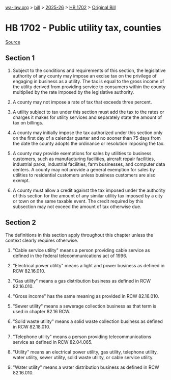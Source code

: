 [wa-law.org](/) > [bill](/bill/) > [2025-26](/bill/2025-26/) > [HB 1702](/bill/2025-26/hb/1702/) > [Original Bill](/bill/2025-26/hb/1702/1/)

# HB 1702 - Public utility tax, counties

[Source](http://lawfilesext.leg.wa.gov/biennium/2025-26/Pdf/Bills/House%20Bills/1702.pdf)

## Section 1
1. Subject to the conditions and requirements of this section, the legislative authority of any county may impose an excise tax on the privilege of engaging in business as a utility. The tax is equal to the gross income of the utility derived from providing service to consumers within the county multiplied by the rate imposed by the legislative authority.

2. A county may not impose a rate of tax that exceeds three percent.

3. A utility subject to tax under this section must add the tax to the rates or charges it makes for utility services and separately state the amount of tax on billings.

4. A county may initially impose the tax authorized under this section only on the first day of a calendar quarter and no sooner than 75 days from the date the county adopts the ordinance or resolution imposing the tax.

5. A county may provide exemptions for sales by utilities to business customers, such as manufacturing facilities, aircraft repair facilities, industrial parks, industrial facilities, farm businesses, and computer data centers. A county may not provide a general exemption for sales by utilities to residential customers unless business customers are also exempt.

6. A county must allow a credit against the tax imposed under the authority of this section for the amount of any similar utility tax imposed by a city or town on the same taxable event. The credit required by this subsection may not exceed the amount of tax otherwise due.

## Section 2
The definitions in this section apply throughout this chapter unless the context clearly requires otherwise.

1. "Cable service utility" means a person providing cable service as defined in the federal telecommunications act of 1996.

2. "Electrical power utility" means a light and power business as defined in RCW 82.16.010.

3. "Gas utility" means a gas distribution business as defined in RCW 82.16.010.

4. "Gross income" has the same meaning as provided in RCW 82.16.010.

5. "Sewer utility" means a sewerage collection business as that term is used in chapter 82.16 RCW.

6. "Solid waste utility" means a solid waste collection business as defined in RCW 82.18.010.

7. "Telephone utility" means a person providing telecommunications service as defined in RCW 82.04.065.

8. "Utility" means an electrical power utility, gas utility, telephone utility, water utility, sewer utility, solid waste utility, or cable service utility.

9. "Water utility" means a water distribution business as defined in RCW 82.16.010.
